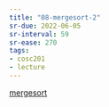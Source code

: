 ```yaml
---
title: "08-mergesort-2"
sr-due: 2022-06-05
sr-interval: 59
sr-ease: 270
tags: 
- cosc201
- lecture
---
```


[mergesort](notes/mergesort.md)
